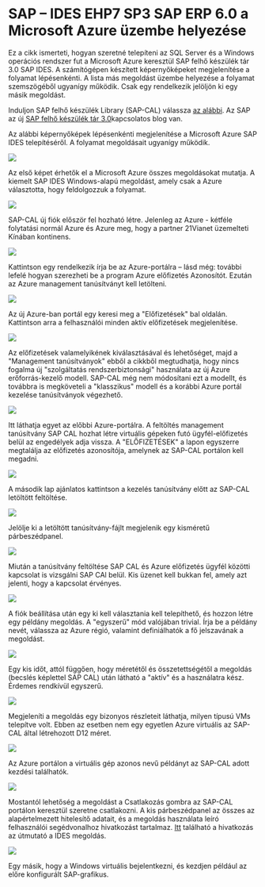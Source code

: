 <properties 
pageTitle="SAP – IDES EHP7 SP3 telepíti az SAP ERP 6.0 a Microsoft Azure |} Microsoft Azure" 
description="SAP – IDES EHP7 SP3 SAP ERP 6.0 a Microsoft Azure üzembe helyezése" 
services="virtual-machines-windows" 
documentationCenter="" 
authors="hermanndms" 
manager="timlt" 
editor="" 
tags="azure-resource-manager" 
keywords=""/> 
<tags 
ms.service="virtual-machines-windows" 
ms.devlang="na" 
ms.topic="article" 
ms.tgt_pltfrm="vm-windows" 
ms.workload="infrastructure-services" 
ms.date="09/16/2016" 
ms.author="hermannd"/> 


# <a name="deploying-sap-ides-ehp7-sp3-for-sap-erp-60-on-microsoft-azure"></a>SAP – IDES EHP7 SP3 SAP ERP 6.0 a Microsoft Azure üzembe helyezése 

Ez a cikk ismerteti, hogyan szeretné telepíteni az SQL Server és a Windows operációs rendszer fut a Microsoft Azure keresztül SAP felhő készülék tár 3.0 SAP IDES. A számítógépen készített képernyőképeket megjelenítése a folyamat lépésenkénti. A lista más megoldást üzembe helyezése a folyamat szemszögéből ugyanígy működik. Csak egy rendelkezik jelöljön ki egy másik megoldást.

Induljon SAP felhő készülék Library (SAP-CAL) válassza [az alábbi](https://cal.sap.com/). Az SAP az új [SAP felhő készülék tár 3.0](http://scn.sap.com/community/cloud-appliance-library/blog/2016/05/27/sap-cloud-appliance-library-30-came-with-a-new-user-experience)kapcsolatos blog van. 


Az alábbi képernyőképek lépésenkénti megjelenítése a Microsoft Azure SAP IDES telepítéséről. A folyamat megoldásait ugyanígy működik.


![](./media/virtual-machines-windows-sap-cal-ides-erp6-ehp7-sp3-sql/ides-pic1.jpg)

Az első képet érhetők el a Microsoft Azure összes megoldásokat mutatja. A kiemelt SAP IDES Windows-alapú megoldást, amely csak a Azure választotta, hogy feldolgozzuk a folyamat.

![](./media/virtual-machines-windows-sap-cal-ides-erp6-ehp7-sp3-sql/ides-pic2.jpg)

SAP-CAL új fiók először fel hozható létre. Jelenleg az Azure - kétféle folytatási normál Azure és Azure meg, hogy a partner 21Vianet üzemelteti Kínában kontinens.

![](./media/virtual-machines-windows-sap-cal-ides-erp6-ehp7-sp3-sql/ides-pic3.jpg)

Kattintson egy rendelkezik írja be az Azure-portálra – lásd még: további lefelé hogyan szerezheti be a program Azure előfizetés Azonosítót. Ezután az Azure management tanúsítványt kell letölteni.

![](./media/virtual-machines-windows-sap-cal-ides-erp6-ehp7-sp3-sql/ides-pic6.jpg)

Az új Azure-ban portál egy keresi meg a "Előfizetések" bal oldalán. Kattintson arra a felhasználói minden aktív előfizetések megjelenítése.

![](./media/virtual-machines-windows-sap-cal-ides-erp6-ehp7-sp3-sql/ides-pic7.jpg)

Az előfizetések valamelyikének kiválasztásával és lehetőséget, majd a "Management tanúsítványok" ebből a cikkből megtudhatja, hogy nincs fogalma új "szolgáltatás rendszerbiztonsági" használata az új Azure erőforrás-kezelő modell.
SAP-CAL még nem módosítani ezt a modellt, és továbbra is megköveteli a "klasszikus" modell és a korábbi Azure portál kezelése tanúsítványok végezhető.

![](./media/virtual-machines-windows-sap-cal-ides-erp6-ehp7-sp3-sql/ides-pic4.jpg)

Itt láthatja egyet az előbbi Azure-portálra. A feltöltés management tanúsítvány SAP CAL hozhat létre virtuális gépeken futó ügyfél-előfizetés belül az engedélyek adja vissza. A "ELŐFIZETÉSEK" a lapon egyszerre megtalálja az előfizetés azonosítója, amelynek az SAP-CAL portálon kell megadni.

![](./media/virtual-machines-windows-sap-cal-ides-erp6-ehp7-sp3-sql/ides-pic5.jpg)

A második lap ajánlatos kattintson a kezelés tanúsítvány előtt az SAP-CAL letöltött feltöltése.

![](./media/virtual-machines-windows-sap-cal-ides-erp6-ehp7-sp3-sql/ides-pic8.jpg)

Jelölje ki a letöltött tanúsítvány-fájlt megjelenik egy kisméretű párbeszédpanel.

![](./media/virtual-machines-windows-sap-cal-ides-erp6-ehp7-sp3-sql/ides-pic9.jpg)

Miután a tanúsítvány feltöltése SAP CAL és Azure előfizetés ügyfél közötti kapcsolat is vizsgálni SAP CAl belül. Kis üzenet kell bukkan fel, amely azt jelenti, hogy a kapcsolat érvényes.

![](./media/virtual-machines-windows-sap-cal-ides-erp6-ehp7-sp3-sql/ides-pic10.jpg)

A fiók beállítása után egy ki kell választania kell telepíthető, és hozzon létre egy példány megoldás.
A "egyszerű" mód valójában trivial. Írja be a példány nevét, válassza az Azure régió, valamint definiálhatók a fő jelszavának a megoldást.

![](./media/virtual-machines-windows-sap-cal-ides-erp6-ehp7-sp3-sql/ides-pic11.jpg)

Egy kis időt, attól függően, hogy méretétől és összetettségétől a megoldás (becslés képlettel SAP CAL) után látható a "aktív" és a használatra kész. Érdemes rendkívül egyszerű.

![](./media/virtual-machines-windows-sap-cal-ides-erp6-ehp7-sp3-sql/ides-pic12.jpg)

Megjeleníti a megoldás egy bizonyos részleteit láthatja, milyen típusú VMs telepítve volt. Ebben az esetben nem egy egyetlen Azure virtuális az SAP-CAL által létrehozott D12 méret.

![](./media/virtual-machines-windows-sap-cal-ides-erp6-ehp7-sp3-sql/ides-pic13.jpg)

Az Azure portálon a virtuális gép azonos nevű példányt az SAP-CAL adott kezdési találhatók.

![](./media/virtual-machines-windows-sap-cal-ides-erp6-ehp7-sp3-sql/ides-pic14.jpg)

Mostantól lehetőség a megoldást a Csatlakozás gombra az SAP-CAL portálon keresztül szeretne csatlakozni. A kis párbeszédpanel az összes az alapértelmezett hitelesítő adatait, és a megoldás használata leíró felhasználói segédvonalhoz hivatkozást tartalmaz.
[Itt](https://caldocs.hana.ondemand.com/caldocs/help/Getting_Started_Guide_IDES607MSSQL.pdf) található a hivatkozás az útmutató a IDES megoldás.

![](./media/virtual-machines-windows-sap-cal-ides-erp6-ehp7-sp3-sql/ides-pic15.jpg)

Egy másik, hogy a Windows virtuális bejelentkezni, és kezdjen például az előre konfigurált SAP-grafikus.





